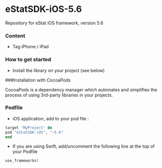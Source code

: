 # eStatSDK-iOS-5.6
Repository for eStat iOS framework, version 5.6

### Content
* Tag iPhone / iPad

### How to get started
- Install the library on your project (see below)

###Installation with CocoaPods

CocoaPods is a dependency manager which automates and simplifies the process of using 3rd-party libraries in your projects.

### Podfile

- iOS application, add to your pod file : 

```ruby
target 'MyProject' do
pod "eStatSDK-iOS", "~5.6"
end
```

- If you are using Swift, add/uncomment the following line at the top of your Podfile

```ruby
use_frameworks!
```
 
